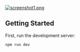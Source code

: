 

<!-- https://postimages.org/ -->
[![screenshot1.png](https://i.postimg.cc/y8PN6Xhg/screenshot1.png)](https://postimg.cc/zyyN0hc8)
## Getting Started

First, run the development server:

```bash
npm run dev
